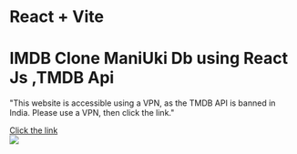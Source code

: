 # React + Vite

<h1>IMDB Clone ManiUki Db
using React Js ,TMDB Api
</h1>
<p>"This website is accessible using a VPN, as the TMDB API is banned in India. Please use a VPN, then click the link."</p>
<a href="https://amanikandan1997.github.io/maniDb/">Click the link </a>

<div style="display:'flex'; justify-content: 'space-between';">
  <img src="./mdb.png" />
 
 </div>

